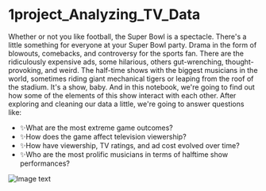 # 1project_Analyzing_TV_Data

Whether or not you like football, the Super Bowl is a spectacle. There's a little something for everyone at your Super Bowl party. Drama in the form of blowouts, comebacks, and controversy for the sports fan. There are the ridiculously expensive ads, some hilarious, others gut-wrenching, thought-provoking, and weird. The half-time shows with the biggest musicians in the world, sometimes riding giant mechanical tigers or leaping from the roof of the stadium. It's a show, baby. And in this notebook, we're going to find out how some of the elements of this show interact with each other. After exploring and cleaning our data a little, we're going to answer questions like:

- ✨What are the most extreme game outcomes?
- ✨How does the game affect television viewership?
- ✨How have viewership, TV ratings, and ad cost evolved over time?
- ✨Who are the most prolific musicians in terms of halftime show performances?

![Image text](https://graziamagazine.com/mx/wp-content/uploads/sites/13/2018/02/tiburon-izquierdo-katy-perry-halftime-show-habla-coreografia-destacada.jpg?fit=1500%2C1120)
